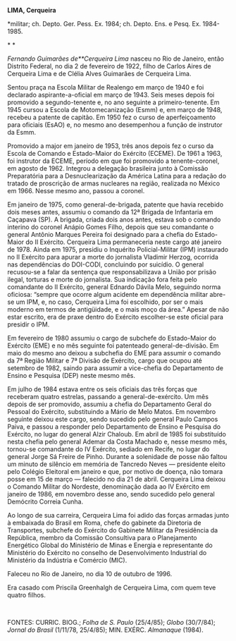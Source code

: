 **LIMA, Cerqueira**

\*militar; ch. Depto. Ger. Pess. Ex. 1984; ch. Depto. Ens. e Pesq. Ex.
1984-1985.

* *

*Fernando Guimarães de**Cerqueira Lima* nasceu no Rio de Janeiro, então
Distrito Federal, no dia 2 de fevereiro de 1922, filho de Carlos Aires
de Cerqueira Lima e de Clélia Alves Guimarães de Cerqueira Lima.

Sentou praça na Escola Militar de Realengo em março de 1940 e foi
declarado aspirante-a-oficial em março de 1943. Seis meses depois foi
promovido a segundo-tenente e, no ano seguinte a primeiro-tenente. Em
1945 cursou a Escola de Motomecanização (Esmm) e, em março de 1948,
recebeu a patente de capitão. Em 1950 fez o curso de aperfeiçoamento
para oficiais (EsAO) e, no mesmo ano desempenhou a função de instrutor
da Esmm.

Promovido a major em janeiro de 1953, três anos depois fez o curso da
Escola de Comando e Estado-Maior do Exército (ECEME). De 1961 a 1963,
foi instrutor da ECEME, período em que foi promovido a tenente-coronel,
em agosto de 1962. Integrou a delegação brasileira junto à Comissão
Preparatória para a Desnuclearização da América Latina para a redação do
tratado de proscrição de armas nucleares na região, realizada no México
em 1966. Nesse mesmo ano, passou a coronel.

Em janeiro de 1975, como general-de-brigada, patente que havia recebido
dois meses antes, assumiu o comando da 12ª Brigada de Infantaria em
Caçapava (SP). A brigada, criada dois anos antes, estava sob o comando
interino do coronel Anápio Gomes Filho, depois que seu comandante o
general Antônio Marques Pereira foi designado para a chefia do
Estado-Maior do II Exército. Cerqueira Lima permaneceria neste cargo até
janeiro de 1978. Ainda em 1975, presidiu o Inquérito Policial-Militar
(IPM) instaurado no II Exército para apurar a morte do jornalista
Vladimir Herzog, ocorrida nas dependências do DOI-CODI, concluindo por
suicídio. O general recusou-se a falar da sentença que responsabilizava
a União por prisão ilegal, torturas e morte do jornalista. Sua indicação
fora feita pelo comandante do II Exército, general Ednardo Dávila Melo,
seguindo norma oficiosa: “sempre que ocorre algum acidente em
dependência militar abre-se um IPM, e, no caso, Cerqueira Lima foi
escolhido, por ser o mais moderno em termos de antigüidade, e o mais
moço da área.” Apesar de não estar escrito, era de praxe dentro do
Exército escolher-se este oficial para presidir o IPM.

Em fevereiro de 1980 assumiu o cargo de subchefe do Estado-Maior do
Exército (EME) e no mês seguinte foi patenteado general-de-divisão. Em
maio do mesmo ano deixou a subchefia do EME para assumir o comando da 7ª
Região Militar e 7ª Divisão de Exército, cargo que ocupou até setembro
de 1982, saindo para assumir a vice-chefia do Departamento de Ensino e
Pesquisa (DEP) neste mesmo mês.

Em julho de 1984 estava entre os seis oficiais das três forças que
receberam quatro estrelas, passando a general-de-exército. Um mês depois
de ser promovido, assumiu a chefia do Departamento Geral do Pessoal do
Exército, substituindo a Mário de Melo Matos. Em novembro seguinte
deixou este cargo, sendo sucedido pelo general Paulo Campos Paiva, e
passou a responder pelo Departamento de Ensino e Pesquisa do Exército,
no lugar do general Alzir Chaloub. Em abril de 1985 foi substituído
nesta chefia pelo general Ademar da Costa Machado e, nesse mesmo mês,
tornou-se comandante do IV Exército, sediado em Recife, no lugar do
general Jorge Sá Freire de Pinho. Durante a solenidade de posse não
faltou um minuto de silêncio em memória de Tancredo Neves — presidente
eleito pelo Colégio Eleitoral em janeiro e que, por motivo de doença,
não tomara posse em 15 de março — falecido no dia 21 de abril. Cerqueira
Lima deixou o Comando Militar do Nordeste, denominação dada ao IV
Exército em janeiro de 1986, em novembro desse ano, sendo sucedido pelo
general Demócrito Correia Cunha.

Ao longo de sua carreira, Cerqueira Lima foi adido das forças armadas
junto à embaixada do Brasil em Roma, chefe do gabinete da Diretoria de
Transportes, subchefe do Exército do Gabinete Militar da Presidência da
República, membro da Comissão Consultiva para o Planejamento Energético
Global do Ministério de Minas e Energia e representante do Ministério do
Exército no conselho de Desenvolvimento Industrial do Ministério da
Indústria e Comércio (MIC).

Faleceu no Rio de Janeiro, no dia 10 de outubro de 1996.

Era casado com Priscila Greenhalgh de Cerqueira Lima, com quem teve
quatro filhos.

 

FONTES: CURRIC. BIOG.; *Folha de S. Paulo* (25/4/85); *Globo* (30/7/84);
*Jornal do Brasil* (1/11/78, 25/4/85); MIN. EXÉRC. *Almanaque* (1984).

 

